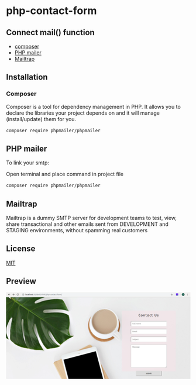 # php-contact-form

## Connect mail() function 
- [composer](https://getcomposer.org)
- [PHP mailer](https://github.com/PHPMailer/PHPMailer)
- [Mailtrap](https://mailtrap.io/) 

## Installation
### Composer
Composer is a tool for dependency management in PHP. 
It allows you to declare the libraries your project depends on and it will manage (install/update) them for you.

```bash
composer require phpmailer/phpmailer
```

## PHP mailer 
To link your smtp: 

Open terminal and place command in project file 
```bash
composer require phpmailer/phpmailer
```
## Mailtrap 
Mailtrap is a dummy SMTP server for development teams to test, view, 
share transactional and other emails sent from DEVELOPMENT and STAGING environments, 
without spamming real customers

## License
[MIT](https://choosealicense.com/licenses/mit/)

## Preview

![](./img/contactform.png)

